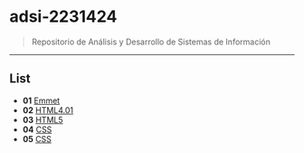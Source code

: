# adsi-2231424
> Repositorio de Análisis y Desarrollo de Sistemas de Información
---
## List

- **01** [Emmet](01-emmet/)
- **02** [HTML4.01](02-html4.01/)
- **03** [HTML5](03-html5/)
- **04** [CSS](04-css2.1/)
- **05** [CSS](05-css3/)